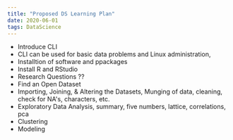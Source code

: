 ```yaml
---
title: "Proposed DS Learning Plan"
date: 2020-06-01
tags: DataScience
---
```


- Introduce CLI
- CLI can be used for basic data problems and Linux administration,
- Installtion of software and ppackages
- Install R and RStudio
- Research Questions ??
- Find an Open Dataset
- Importing, Joining, & Altering the Datasets, Munging of data, cleaning, check for NA's, characters, etc.
- Exploratory Data Analysis, summary, five numbers, lattice, correlations, pca
- Clustering
- Modeling



